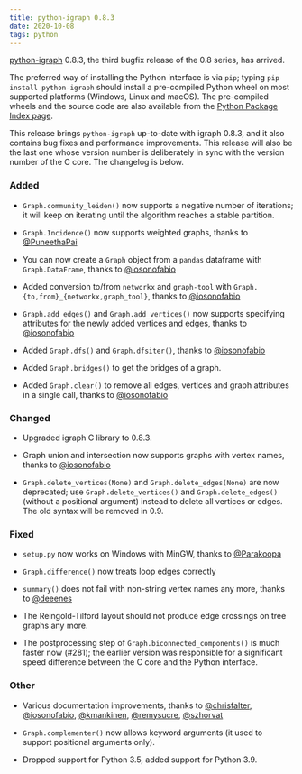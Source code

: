 ```yaml
---
title: python-igraph 0.8.3
date: 2020-10-08
tags: python
---
```


[python-igraph](https://igraph.org/python/) 0.8.3, the third bugfix release of
the 0.8 series, has arrived.

The preferred way of installing the Python interface is via `pip`; typing
`pip install python-igraph` should install a pre-compiled Python wheel on most
supported platforms (Windows, Linux and macOS). The pre-compiled wheels and the
source code are also available from the [Python Package Index
page](https://pypi.org/project/python-igraph/0.8.3/).

This release brings `python-igraph` up-to-date with igraph 0.8.3, and it also
contains bug fixes and performance improvements. This release will also be the
last one whose version number is deliberately in sync with the version number
of the C core. The changelog is below.

### Added

* `Graph.community_leiden()` now supports a negative number of iterations; it will keep on iterating until the algorithm reaches a stable partition.

* `Graph.Incidence()` now supports weighted graphs, thanks to [@PuneethaPai](https://github.com/PuneethaPai/)

* You can now create a `Graph` object from a `pandas` dataframe with `Graph.DataFrame`, thanks to [@iosonofabio](https://github.com/iosonofabio/)

* Added conversion to/from `networkx` and `graph-tool` with `Graph.{to,from}_{networkx,graph_tool}`, thanks to [@iosonofabio](https://github.com/iosonofabio/)

* `Graph.add_edges()` and `Graph.add_vertices()` now supports specifying attributes for the newly added vertices and edges, thanks to [@iosonofabio](https://github.com/iosonofabio/)

* Added `Graph.dfs()` and `Graph.dfsiter()`, thanks to [@iosonofabio](https://github.com/iosonofabio/)

* Added `Graph.bridges()` to get the bridges of a graph.

* Added `Graph.clear()` to remove all edges, vertices and graph attributes in a single call, thanks to [@iosonofabio](https://github.com/iosonofabio/)

### Changed

* Upgraded igraph C library to 0.8.3.

* Graph union and intersection now supports graphs with vertex names, thanks to [@iosonofabio](https://github.com/iosonofabio/)

* `Graph.delete_vertices(None)` and `Graph.delete_edges(None)` are now deprecated; use `Graph.delete_vertices()` and `Graph.delete_edges()` (without a positional argument) instead to delete all vertices or edges. The old syntax will be removed in 0.9.

### Fixed

* `setup.py` now works on Windows with MinGW, thanks to [@Parakoopa](https://github.com/Parakoopa/)

* `Graph.difference()` now treats loop edges correctly

* `summary()` does not fail with non-string vertex names any more, thanks to [@deeenes](https://github.com/deeenes/)

* The Reingold-Tilford layout should not produce edge crossings on tree graphs any more.

* The postprocessing step of `Graph.biconnected_components()` is much faster now (#281); the earlier version was responsible for a significant speed difference between the C core and the Python interface.

### Other

* Various documentation improvements, thanks to [@chrisfalter](https://github.com/chrisfalter/), [@iosonofabio](https://github.com/iosonofabio/), [@kmankinen](https://github.com/kmankinen/), [@remysucre](https://github.com/remysucre/), [@szhorvat](https://github.com/szhorvat/)

* `Graph.complementer()` now allows keyword arguments (it used to support positional arguments only).

* Dropped support for Python 3.5, added support for Python 3.9.

